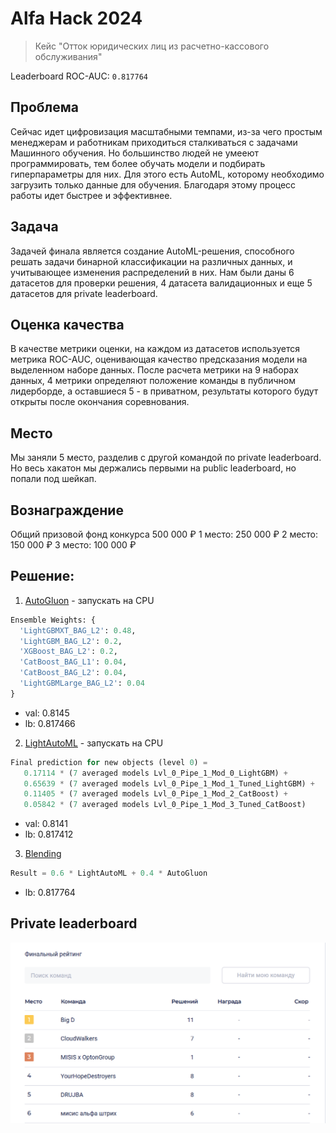 # Alfa Hack 2024

> Кейс "Отток юридических лиц из расчетно-кассового обслуживания"

Leaderboard ROC-AUC: `0.817764`
## Проблема

Сейчас идет цифровизация масштабными темпами, из-за чего простым менеджерам и работникам приходиться сталкиваться с задачами Машинного обучения. Но большинство людей не умееют программировать, тем более обучать модели и подбирать гиперпараметры для них. Для этого есть AutoML, которому необходимо загрузить только данные для обучения. Благодаря этому процесс работы идет быстрее и эффективнее.

## Задача

Задачей финала является создание AutoML-решения, способного решать задачи бинарной классификации на различных данных, и учитывающее изменения распределений в них. Нам были даны 6 датасетов для проверки решения, 4 датасета валидационных и еще 5 датасетов для private leaderboard.

## Оценка качества

В качестве метрики оценки, на каждом из датасетов используется метрика ROC-AUC, оценивающая качество предсказания модели на выделенном наборе данных. После расчета метрики на 9 наборах данных, 4 метрики определяют положение команды в публичном лидерборде, а оставшиеся 5 - в приватном, результаты которого будут открыты после окончания соревнования.

## Место

Мы заняли 5 место, разделив с другой командой по private leaderboard. Но весь хакатон мы держались первыми на public leaderboard, но попали под шейкап.

## Вознаграждение
Общий призовой фонд конкурса  500 000 ₽
1 место: 250 000 ₽
2 место: 150 000 ₽
3 место: 100 000 ₽

## Решение:

1. [AutoGluon](notebooks/1.%20AutoGluon.ipynb) - запускать на CPU

```python
Ensemble Weights: {
  'LightGBMXT_BAG_L2': 0.48,
  'LightGBM_BAG_L2': 0.2,
  'XGBoost_BAG_L2': 0.2,
  'CatBoost_BAG_L1': 0.04,
  'CatBoost_BAG_L2': 0.04,
  'LightGBMLarge_BAG_L2': 0.04
}
```

- val: 0.8145
- lb: 0.817466

2. [LightAutoML](notebooks/2.%20LightAutoML.ipynb) - запускать на CPU

```python
Final prediction for new objects (level 0) =
   0.17114 * (7 averaged models Lvl_0_Pipe_1_Mod_0_LightGBM) +
   0.65639 * (7 averaged models Lvl_0_Pipe_1_Mod_1_Tuned_LightGBM) +
   0.11405 * (7 averaged models Lvl_0_Pipe_1_Mod_2_CatBoost) +
   0.05842 * (7 averaged models Lvl_0_Pipe_1_Mod_3_Tuned_CatBoost)
```

- val: 0.8141
- lb: 0.817412

3. [Blending](notebooks/3.%20Blending.ipynb)

```python
Result = 0.6 * LightAutoML + 0.4 * AutoGluon
```

- lb: 0.817764
## Private leaderboard
![photo](https://github.com/MALINAYAGODA/alfa-hack-churn/blob/patch-1/board.png)
